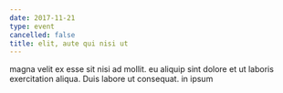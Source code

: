 ```yaml
---
date: 2017-11-21
type: event
cancelled: false
title: elit, aute qui nisi ut
---
```

magna velit ex esse sit nisi ad mollit. eu aliquip sint dolore et ut laboris exercitation aliqua. Duis labore ut consequat. in ipsum